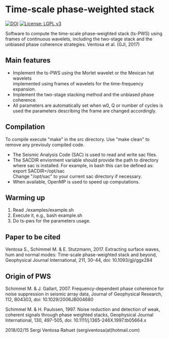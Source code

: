 Time-scale phase-weighted stack
===============================

[![DOI](https://www.zenodo.org/badge/DOI/10.5281/zenodo.1154588.svg)](https://doi.org/10.5281/zenodo.1154588)
[![License: LGPL v3](https://img.shields.io/badge/License-LGPL%20v3-blue.svg)](https://www.gnu.org/licenses/lgpl-3.0)

Software to compute the time-scale phase-weighted stack (ts-PWS) using frames
of continuous wavelets, including the two-stage stack and the unbiased
phase coherence strategies. Ventosa et al. (GJI, 2017)

Main features
-------------
 * Implement the ts-PWS using the Morlet wavelet or the Mexican hat wavelets  
   implemented using frames of wavelets for the time-frequency expansion.
 * Implement the two-stage stacking method and the unbiased phase coherence.
 * All parameters are automatically set when w0, Q or number of cycles is  
   used the parameters describing the frame are changed accordingly.

Compilation
-----------
To compile execute "make" in the src directory. Use "make clean" to remove 
any previouly compiled code.

 * The Seismic Analysis Code (SAC) is used to read and write sac files.
 * The SACDIR enviorment variable should provide the path to directory where
   sac is installed. For example, in bash this can be defined as:  
   export SACDIR=/opt/sac  
   Change "/opt/sac" to your current sac directory if necessary.
 * When available, OpenMP is used to speed up computations.

Warming up
----------
 1. Read ./examples/example.sh
 2. Execute it, e.g., bash example.sh
 3. Do ts-pws for the parameters usage.
 
Paper to be cited
-----------------
Ventosa S., Schimmel M. & E. Stutzmann, 2017. Extracting surface waves,
hum and normal modes: Time-scale phase-weighted stack and beyond,
Geophysical Journal International, 211, 30-44, doi: 10.1093/gji/ggx284

Origin of PWS
-------------
Schimmel M. & J. Gallart, 2007. Frequency-dependent phase coherence for 
noise suppression in seismic array data, Journal of Geophysical Research, 
112, B04303, doi: 10.1029/2006JB004680

Schimmel M. & H. Paulssen, 1997. Noise reduction and detection of weak, 
coherent signals through phase weighted stacks, Geophysical Journal 
International, 130, 497-505, doi: 10.1111/j.1365-246X.1997.tb05664.x

2018/02/15 Sergi Ventosa Rahuet (sergiventosa(at)hotmail.com)
